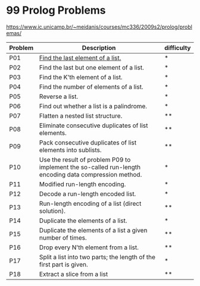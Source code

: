 # 99 Prolog Problems

https://www.ic.unicamp.br/~meidanis/courses/mc336/2009s2/prolog/problemas/

| Problem | Description                                                                                           | difficulty |
| ------- | ----------------------------------------------------------------------------------------------------- | ---------- |
| P01     | [Find the last element of a list.](./P01)                                                             | \*         |
| P02     | Find the last but one element of a list.                                                              | \*         |
| P03     | Find the K'th element of a list.                                                                      | \*         |
| P04     | Find the number of elements of a list.                                                                | \*         |
| P05     | Reverse a list.                                                                                       | \*         |
| P06     | Find out whether a list is a palindrome.                                                              | \*         |
| P07     | Flatten a nested list structure.                                                                      | \*\*       |
| P08     | Eliminate consecutive duplicates of list elements.                                                    | \*\*       |
| P09     | Pack consecutive duplicates of list elements into sublists.                                           | \*\*       |
| P10     | Use the result of problem P09 to implement the so-called run-length encoding data compression method. | \*         |
| P11     | Modified run-length encoding.                                                                         | \*         |
| P12     | Decode a run-length encoded list.                                                                     | \*         |
| P13     | Run-length encoding of a list (direct solution).                                                      | \*\*       |
| P14     | Duplicate the elements of a list.                                                                     | \*         |
| P15     | Duplicate the elements of a list a given number of times.                                             | \*\*       |
| P16     | Drop every N'th element from a list.                                                                  | \*\*       |
| P17     | Split a list into two parts; the length of the first part is given.                                   | \*         |
| P18     | Extract a slice from a list                                                                           | \*\*       |
